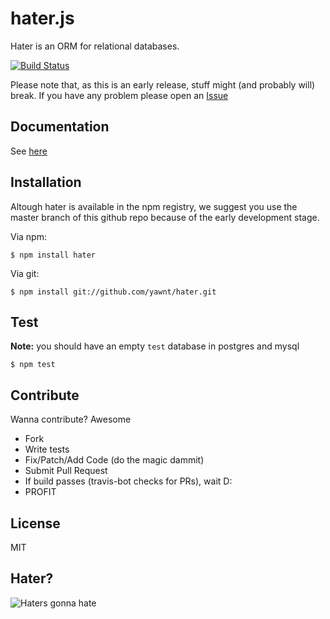 hater.js
========

Hater is an ORM for relational databases.

[![Build Status](https://secure.travis-ci.org/yawnt/hater.png?branch=master)](http://travis-ci.org/yawnt/hater)

Please note that, as this is an early release, stuff might (and probably will) break. If you have any problem please open an [Issue](https://github.com/yawnt/hater/issues)

## Documentation

See [here](http://yawnt.github.com/hater/documentation.html)

## Installation

Altough hater is available in the npm registry, we suggest you use the master branch of this github repo because of the early development stage.

Via npm:

```
$ npm install hater
```

Via git:

```
$ npm install git://github.com/yawnt/hater.git
```

## Test

__Note:__ you should have an empty ```test``` database in postgres and mysql

```
$ npm test
```

## Contribute

Wanna contribute? Awesome

- Fork
- Write tests
- Fix/Patch/Add Code (do the magic dammit)
- Submit Pull Request
- If build passes (travis-bot checks for PRs), wait D:
- PROFIT

## License

MIT

## Hater?

![Haters gonna hate](http://i.imgur.com/Wp2ck.jpg)
